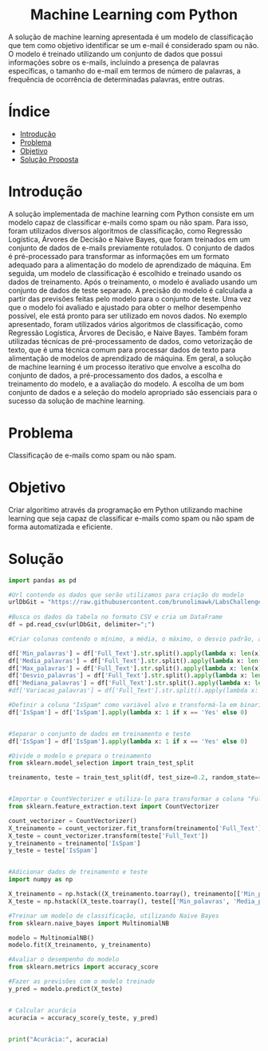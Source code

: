 
<h1 align="center"> Machine Learning com Python </h1>
A solução de machine learning apresentada é um modelo de classificação que tem como objetivo identificar se um e-mail é considerado spam ou não. O modelo é treinado utilizando um conjunto de dados que possui informações sobre os e-mails, incluindo a presença de palavras específicas, o tamanho do e-mail em termos de número de palavras, a frequência de ocorrência de determinadas palavras, entre outras.


# Índice

* [Introdução](#introdução)
* [Problema](#problema)
* [Objetivo](#objetivo)
* [Solução Proposta](#objetivo)
  
 
# Introdução

A solução implementada de machine learning com Python consiste em um modelo capaz de classificar e-mails como spam ou não spam. Para isso, foram utilizados diversos algoritmos de classificação, como Regressão Logística, Árvores de Decisão e Naive Bayes, que foram treinados em um conjunto de dados de e-mails previamente rotulados.
O conjunto de dados é pré-processado para transformar as informações em um formato adequado para a alimentação do modelo de aprendizado de máquina. Em seguida, um modelo de classificação é escolhido e treinado usando os dados de treinamento.
Após o treinamento, o modelo é avaliado usando um conjunto de dados de teste separado. A precisão do modelo é calculada a partir das previsões feitas pelo modelo para o conjunto de teste. Uma vez que o modelo foi avaliado e ajustado para obter o melhor desempenho possível, ele está pronto para ser utilizado em novos dados.
No exemplo apresentado, foram utilizados vários algoritmos de classificação, como Regressão Logística, Árvores de Decisão, e Naive Bayes. Também foram utilizadas técnicas de pré-processamento de dados, como vetorização de texto, que é uma técnica comum para processar dados de texto para alimentação de modelos de aprendizado de máquina.
Em geral, a solução de machine learning é um processo iterativo que envolve a escolha do conjunto de dados, a pré-processamento dos dados, a escolha e treinamento do modelo, e a avaliação do modelo. A escolha de um bom conjunto de dados e a seleção do modelo apropriado são essenciais para o sucesso da solução de machine learning.


# Problema

Classificação de e-mails como spam ou não spam. 


# Objetivo

Criar algoritimo através da programação em Python utilizando machine learning que seja capaz de classificar e-mails como spam ou não spam de forma automatizada e eficiente.  

# Solução  

```python
import pandas as pd

#Url contendo os dados que serão utilizamos para criação do modelo
urlDbGit = "https://raw.githubusercontent.com/brunolimawk/LabsChallenge/main/DataBase.csv"
 
#Busca os dados da tabela no formato CSV e cria um DataFrame
df = pd.read_csv(urlDbGit, delimiter=";")

#Criar colunas contendo o mínimo, a média, o máximo, o desvio padrão, a mediana e a variação de palavras da coluna Full_Text

df['Min_palavras'] = df['Full_Text'].str.split().apply(lambda x: len(x)).min()
df['Media_palavras'] = df['Full_Text'].str.split().apply(lambda x: len(x)).mean()
df['Max_palavras'] = df['Full_Text'].str.split().apply(lambda x: len(x)).max()
df['Desvio_palavras'] = df['Full_Text'].str.split().apply(lambda x: len(x)).std()
df['Mediana_palavras'] = df['Full_Text'].str.split().apply(lambda x: len(x)).median()
#df['Variacao_palavras'] = df['Full_Text'].str.split().apply(lambda x: max(x) - min(x)) 

#Definir a coluna "IsSpam" como variável alvo e transformá-la em binarios
df['IsSpam'] = df['IsSpam'].apply(lambda x: 1 if x == 'Yes' else 0)


#Separar o conjunto de dados em treinamento e teste
df['IsSpam'] = df['IsSpam'].apply(lambda x: 1 if x == 'Yes' else 0)

#Divide o modelo e prepara o treinamento
from sklearn.model_selection import train_test_split

treinamento, teste = train_test_split(df, test_size=0.2, random_state=42)


#Importar o CountVectorizer e utiliza-lo para transformar a coluna "Full_Text" em uma matriz
from sklearn.feature_extraction.text import CountVectorizer

count_vectorizer = CountVectorizer()
X_treinamento = count_vectorizer.fit_transform(treinamento['Full_Text'])
X_teste = count_vectorizer.transform(teste['Full_Text'])
y_treinamento = treinamento['IsSpam']
y_teste = teste['IsSpam']


#Adicionar dados de treinamento e teste
import numpy as np

X_treinamento = np.hstack((X_treinamento.toarray(), treinamento[['Min_palavras', 'Media_palavras', 'Max_palavras', 'Desvio_palavras', 'Mediana_palavras']].values))
X_teste = np.hstack((X_teste.toarray(), teste[['Min_palavras', 'Media_palavras', 'Max_palavras', 'Desvio_palavras', 'Mediana_palavras']].values))

#Treinar um modelo de classificação, utilizando Naive Bayes
from sklearn.naive_bayes import MultinomialNB

modelo = MultinomialNB()
modelo.fit(X_treinamento, y_treinamento)

#Avaliar o desempenho do modelo
from sklearn.metrics import accuracy_score 

#Fazer as previsões com o modelo treinado
y_pred = modelo.predict(X_teste)


# Calcular acurácia
acuracia = accuracy_score(y_teste, y_pred)

 
print("Acurácia:", acuracia)
```



